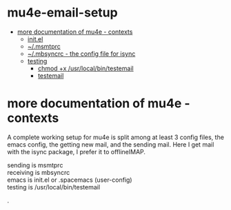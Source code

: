 # mu4e-email-setup

- [more documentation of mu4e - contexts](#sec-1)
  - [init.el](#sec-1-1)
  - [~/.msmtprc](#sec-1-2)
  - [~/.mbsyncrc   - the config file for isync](#sec-1-3)
  - [testing](#sec-1-4)
    - [chmod +x /usr/local/bin/testemail](#sec-1-4-1)
    - [testemail](#sec-1-4-2)

# more documentation of mu4e - contexts<a id="sec-1"></a>

A complete working setup for mu4e is split among at least 3 config files, the emacs config, the getting new mail, and the sending mail.  Here I get mail with the isync package, I prefer it to offlineIMAP.

sending is msmtprc  
receiving is mbsyncrc   
emacs is init.el or .spacemacs (user-config)   
testing is /usr/local/bin/testemail  


.

